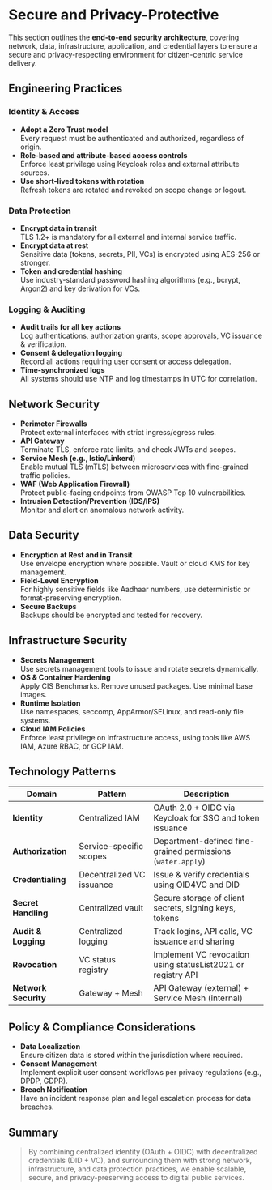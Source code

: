 # Secure and Privacy-Protective

This section outlines the **end-to-end security architecture**, covering network, data, infrastructure, application, and credential layers to ensure a secure and privacy-respecting environment for citizen-centric service delivery.

## Engineering Practices

### Identity & Access
- **Adopt a Zero Trust model**  
  Every request must be authenticated and authorized, regardless of origin.
- **Role-based and attribute-based access controls**  
  Enforce least privilege using Keycloak roles and external attribute sources.
- **Use short-lived tokens with rotation**  
  Refresh tokens are rotated and revoked on scope change or logout.

### Data Protection
- **Encrypt data in transit**  
  TLS 1.2+ is mandatory for all external and internal service traffic.
- **Encrypt data at rest**  
  Sensitive data (tokens, secrets, PII, VCs) is encrypted using AES-256 or stronger.
- **Token and credential hashing**  
  Use industry-standard password hashing algorithms (e.g., bcrypt, Argon2) and key derivation for VCs.

### Logging & Auditing
- **Audit trails for all key actions**  
  Log authentications, authorization grants, scope approvals, VC issuance & verification.
- **Consent & delegation logging**  
  Record all actions requiring user consent or access delegation.
- **Time-synchronized logs**  
  All systems should use NTP and log timestamps in UTC for correlation.

## Network Security

- **Perimeter Firewalls**  
  Protect external interfaces with strict ingress/egress rules.
- **API Gateway**  
  Terminate TLS, enforce rate limits, and check JWTs and scopes.
- **Service Mesh (e.g., Istio/Linkerd)**  
  Enable mutual TLS (mTLS) between microservices with fine-grained traffic policies.
- **WAF (Web Application Firewall)**  
  Protect public-facing endpoints from OWASP Top 10 vulnerabilities.
- **Intrusion Detection/Prevention (IDS/IPS)**  
  Monitor and alert on anomalous network activity.

## Data Security

- **Encryption at Rest and in Transit**  
  Use envelope encryption where possible. Vault or cloud KMS for key management.
- **Field-Level Encryption**  
  For highly sensitive fields like Aadhaar numbers, use deterministic or format-preserving encryption.
- **Secure Backups**  
  Backups should be encrypted and tested for recovery.

## Infrastructure Security

- **Secrets Management**  
  Use secrets management tools to issue and rotate secrets dynamically.
- **OS & Container Hardening**  
  Apply CIS Benchmarks. Remove unused packages. Use minimal base images.
- **Runtime Isolation**  
  Use namespaces, seccomp, AppArmor/SELinux, and read-only file systems.
- **Cloud IAM Policies**  
  Enforce least privilege on infrastructure access, using tools like AWS IAM, Azure RBAC, or GCP IAM.

## Technology Patterns

| Domain              | Pattern                     | Description                                                   |
|---------------------|-----------------------------|---------------------------------------------------------------|
| **Identity**        | Centralized IAM             | OAuth 2.0 + OIDC via Keycloak for SSO and token issuance      |
| **Authorization**   | Service-specific scopes     | Department-defined fine-grained permissions (`water.apply`)   |
| **Credentialing**   | Decentralized VC issuance   | Issue & verify credentials using OID4VC and DID               |
| **Secret Handling** | Centralized vault           | Secure storage of client secrets, signing keys, tokens        |
| **Audit & Logging** | Centralized logging         | Track logins, API calls, VC issuance and sharing              |
| **Revocation**      | VC status registry          | Implement VC revocation using statusList2021 or registry API  |
| **Network Security**| Gateway + Mesh              | API Gateway (external) + Service Mesh (internal)              |

## Policy & Compliance Considerations

- **Data Localization**  
  Ensure citizen data is stored within the jurisdiction where required.
- **Consent Management**  
  Implement explicit user consent workflows per privacy regulations (e.g., DPDP, GDPR).
- **Breach Notification**  
  Have an incident response plan and legal escalation process for data breaches.

## Summary

> By combining centralized identity (OAuth + OIDC) with decentralized credentials (DID + VC), and surrounding them with strong network, infrastructure, and data protection practices, we enable scalable, secure, and privacy-preserving access to digital public services. 